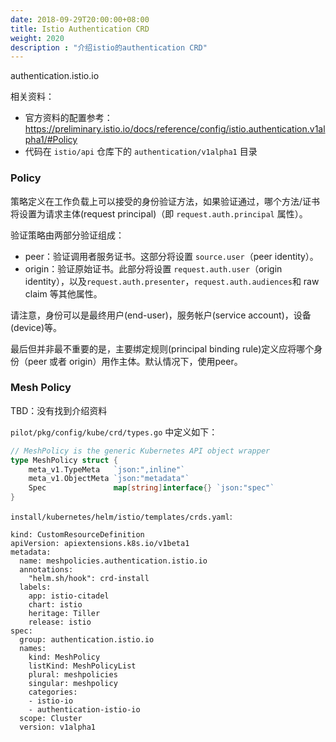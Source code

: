 ```yaml
---
date: 2018-09-29T20:00:00+08:00
title: Istio Authentication CRD
weight: 2020
description : "介绍istio的authentication CRD"
---
```


authentication.istio.io

相关资料：

- 官方资料的配置参考： https://preliminary.istio.io/docs/reference/config/istio.authentication.v1alpha1/#Policy
- 代码在 `istio/api` 仓库下的 `authentication/v1alpha1` 目录

### Policy

策略定义在工作负载上可以接受的身份验证方法，如果验证通过，哪个方法/证书将设置为请求主体(request principal)（即 `request.auth.principal` 属性）。

验证策略由两部分验证组成： 

- peer：验证调用者服务证书。这部分将设置 `source.user`（peer identity）。 
- origin：验证原始证书。此部分将设置 `request.auth.user`（origin identity），以及`request.auth.presenter`，`request.auth.audiences`和 raw claim 等其他属性。

请注意，身份可以是最终用户(end-user)，服务帐户(service account)，设备(device)等。

最后但并非最不重要的是，主要绑定规则(principal binding rule)定义应将哪个身份（peer 或者 origin）用作主体。默认情况下，使用peer。

### Mesh Policy

TBD：没有找到介绍资料

`pilot/pkg/config/kube/crd/types.go` 中定义如下：

```go
// MeshPolicy is the generic Kubernetes API object wrapper
type MeshPolicy struct {
	meta_v1.TypeMeta   `json:",inline"`
	meta_v1.ObjectMeta `json:"metadata"`
	Spec               map[string]interface{} `json:"spec"`
}
```

`install/kubernetes/helm/istio/templates/crds.yaml`:

```yam
kind: CustomResourceDefinition
apiVersion: apiextensions.k8s.io/v1beta1
metadata:
  name: meshpolicies.authentication.istio.io
  annotations:
    "helm.sh/hook": crd-install
  labels:
    app: istio-citadel
    chart: istio
    heritage: Tiller
    release: istio
spec:
  group: authentication.istio.io
  names:
    kind: MeshPolicy
    listKind: MeshPolicyList
    plural: meshpolicies
    singular: meshpolicy
    categories:
    - istio-io
    - authentication-istio-io
  scope: Cluster
  version: v1alpha1
```

